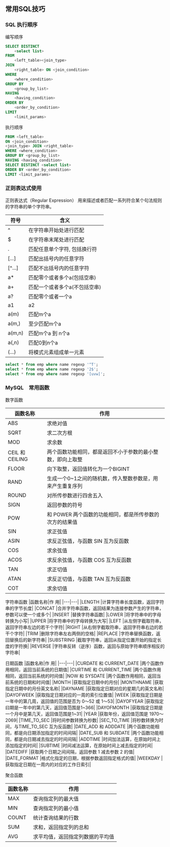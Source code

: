 ## 常用SQL技巧
### SQL 执行顺序
编写顺序

```sql
SELECT DISTINCT 
    <select list>
FROM
    <left_table><join_type>
JOIN
    <right_table> ON <join_condition>
WHERE
    <where_condition>
GROUP BY
    <group_by_list>
HAVING
    <having_condition>
ORDER BY
    <order_by_condition>
LIMIT 
    <limit_params>
```

执行顺序
```sql
FROM <left_table>
ON <join_condition>
<join_type> JOIN <right_table>
WHERE <where_condition>
GROUP BY <group_by_list>
HAVING <having_condition>
SELECT DISTINCT <select list>
ORDER BY <order_by_condition>
LIMIT <limit_params>
```

### 正则表达式使用
正则表达式（Regular Expression）
用来描述或者匹配一系列符合某个句法规则的字符串的单个字符串。

|符号|含义|
|---|---|
|^ |在字符串开始处进行匹配|
|$ |在字符串末尾处进行匹配|
|. |匹配任意单个字符, 包括换行符|
|[...] |匹配出括号内的任意字符|
|[^...] |匹配不出括号内的任意字符|
|a* |匹配零个或者多个a(包括空串)|
|a+ |匹配一个或者多个a(不包括空串)|
|a? |匹配零个或者一个a|
|a1|a2 |匹配a1或a2|
|a(m) |匹配m个a|
|a(m,) |至少匹配m个a|
|a(m,n) |匹配m个a 到 n个a|
|a(,n) |匹配0到n个a|
|(...) |将模式元素组成单一元素|

```sql
select * from emp where name regexp '^T';
select * from emp where name regexp '2$';
select * from emp where name regexp '[uvw]';
```

### MySQL　常用函数
数字函数

|函数名称|作用|
|---|---|
|ABS |求绝对值|
|SQRT |求二次方根|
|MOD |求余数|
|CEIL 和 CEILING |两个函数功能相同，都是返回不小于参数的最小整数，即向上取整|
|FLOOR |向下取整，返回值转化为一个BIGINT|
|RAND |生成一个0~1之间的随机数，传入整数参数是，用来产生重复序列|
|ROUND |对所传参数进行四舍五入|
|SIGN |返回参数的符号|
|POW |和 POWER 两个函数的功能相同，都是所传参数的次方的结果值|
|SIN |求正弦值|
|ASIN |求反正弦值，与函数 SIN 互为反函数|
|COS |求余弦值|
|ACOS |求反余弦值，与函数 COS 互为反函数|
|TAN |求正切值|
|ATAN |求反正切值，与函数 TAN 互为反函数|
|COT |求余切值|

字符串函数
|函数名称|作 用|
|---|---|
|LENGTH |计算字符串长度函数，返回字符串的字节长度|
|CONCAT |合并字符串函数，返回结果为连接参数产生的字符串，参数可以使一个或多个|
|INSERT |替换字符串函数|
|LOWER |将字符串中的字母转换为小写|
|UPPER |将字符串中的字母转换为大写|
|LEFT |从左侧字截取符串，返回字符串左边的若干个字符|
|RIGHT |从右侧字截取符串，返回字符串右边的若干个字符|
|TRIM |删除字符串左右两侧的空格|
|REPLACE |字符串替换函数，返回替换后的新字符串|
|SUBSTRING |截取字符串，返回从指定位置开始的指定长度的字符换|
|REVERSE |字符串反转（逆序）函数，返回与原始字符串顺序相反的字符串|

日期函数
|函数名称|作 用|
|---|---|
|CURDATE 和 CURRENT_DATE |两个函数作用相同，返回当前系统的日期值|
|CURTIME 和 CURRENT_TIME |两个函数作用相同，返回当前系统的时间值|
|NOW 和 SYSDATE |两个函数作用相同，返回当前系统的日期和时间值|
|MONTH |获取指定日期中的月份|
|MONTHNAME |获取指定日期中的月份英文名称|
|DAYNAME |获取指定日期对应的星期几的英文名称|
|DAYOFWEEK |获取指定日期对应的一周的索引位置值|
|WEEK |获取指定日期是一年中的第几周，返回值的范围是否为 0〜52 或 1〜53|
|DAYOFYEAR |获取指定曰期是一年中的第几天，返回值范围是1~366|
|DAYOFMONTH |获取指定日期是一个月中是第几天，返回值范围是1~31|
|YEAR |获取年份，返回值范围是 1970〜2069|
|TIME_TO_SEC |将时间参数转换为秒数|
|SEC_TO_TIME |将秒数转换为时间，与TIME_TO_SEC 互为反函数|
|DATE_ADD 和 ADDDATE |两个函数功能相同，都是向日期添加指定的时间间隔|
|DATE_SUB 和 SUBDATE |两个函数功能相同，都是向日期减去指定的时间间隔|
|ADDTIME |时间加法运算，在原始时间上添加指定的时间|
|SUBTIME |时间减法运算，在原始时间上减去指定的时间|
|DATEDIFF |获取两个日期之间间隔，返回参数 1 减去参数 2 的值|
|DATE_FORMAT |格式化指定的日期，根据参数返回指定格式的值|
|WEEKDAY |获取指定日期在一周内的对应的工作日索引|

聚合函数

|函数名称|作用|
|---|---|
|MAX |查询指定列的最大值|
|MIN |查询指定列的最小值|
|COUNT |统计查询结果的行数|
|SUM |求和，返回指定列的总和|
|AVG |求平均值，返回指定列数据的平均值|